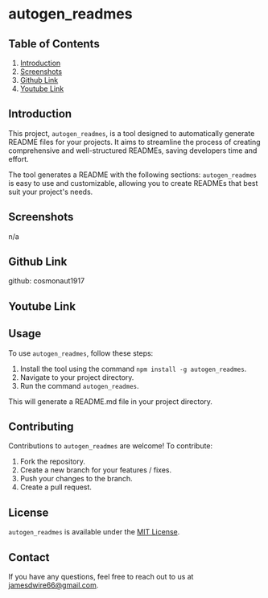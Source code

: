 # autogen_readmes
## Table of Contents
1. [Introduction](#introduction)
2. [Screenshots](#screenshots)
3. [Github Link](#github-link)
4. [Youtube Link](#youtube-link)

## Introduction
This project, `autogen_readmes`, is a tool designed to automatically generate README files for your projects. It aims to streamline the process of creating comprehensive and well-structured READMEs, saving developers time and effort.

The tool generates a README with the following sections:
`autogen_readmes` is easy to use and customizable, allowing you to create READMEs that best suit your project's needs.

## Screenshots
n/a

## Github Link
github: cosmonaut1917

## Youtube Link

## Usage
To use `autogen_readmes`, follow these steps:

1. Install the tool using the command `npm install -g autogen_readmes`.
2. Navigate to your project directory.
3. Run the command `autogen_readmes`.

This will generate a README.md file in your project directory.

## Contributing
Contributions to `autogen_readmes` are welcome! To contribute:

1. Fork the repository.
2. Create a new branch for your features / fixes.
3. Push your changes to the branch.
4. Create a pull request.

## License
`autogen_readmes` is available under the [MIT License](#).

## Contact
If you have any questions, feel free to reach out to us at [jamesdwire66@gmail.com](#).